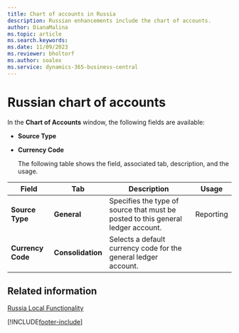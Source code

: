 ```yaml
---
title: Chart of accounts in Russia
description: Russian enhancements include the chart of accounts.
author: DianaMalina
ms.topic: article
ms.search.keywords:
ms.date: 11/09/2023
ms.reviewer: bholtorf
ms.author: soalex
ms.service: dynamics-365-business-central
---
```


# Russian chart of accounts

In the **Chart of Accounts** window, the following fields are available: 

- **Source Type**

- **Currency Code**

  The following table shows the field, associated tab, description, and the usage.

| Field             | Tab               | Description            | Usage    |
| ----------------- | ----------------- | ---------------------- |--------- |
| **Source Type**   | **General**       | Specifies the type of source that must be posted to this general ledger account. | Reporting |
| **Currency Code** | **Consolidation** | Selects a default currency code for the general ledger account. |           |

## Related information

[Russia Local Functionality](russia-local-functionality.md)  


[!INCLUDE[footer-include](../../includes/footer-banner.md)]
